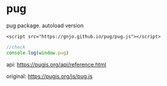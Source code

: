 # pug
pug package. autoload version
```
<script src="https://gnjo.github.io/pug/pug.js"></script>
```
```js
//check
console.log(window.pug)
```
api: https://pugjs.org/api/reference.html

original: https://pugjs.org/js/pug.js
